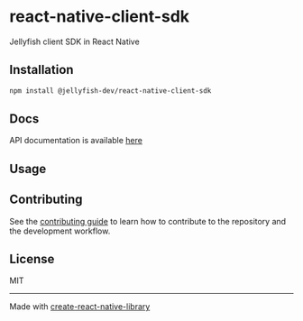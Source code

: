 # react-native-client-sdk

Jellyfish client SDK in React Native

## Installation

```sh
npm install @jellyfish-dev/react-native-client-sdk
```

## Docs

API documentation is available [here](https://jellyfish-dev.github.io/react-native-client-sdk/)

## Usage

## Contributing

See the [contributing guide](CONTRIBUTING.md) to learn how to contribute to the repository and the development workflow.

## License

MIT

---

Made with [create-react-native-library](https://github.com/callstack/react-native-builder-bob)
